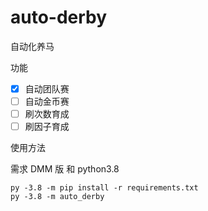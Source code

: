 # auto-derby

自动化养马

功能

- [x] 自动团队赛
- [ ] 自动金币赛
- [ ] 刷次数育成
- [ ] 刷因子育成

使用方法

需求 DMM 版 和 python3.8

```shell
py -3.8 -m pip install -r requirements.txt
py -3.8 -m auto_derby
```

